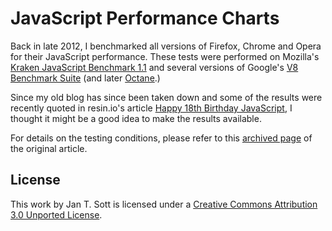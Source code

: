 # JavaScript Performance Charts

Back in late 2012, I benchmarked all versions of Firefox, Chrome and Opera for their JavaScript performance. These tests were performed on Mozilla's [Kraken JavaScript Benchmark 1.1](http://krakenbenchmark.mozilla.org/) and several versions of Google's [V8 Benchmark Suite](http://v8.googlecode.com/svn/data/benchmarks/v7/revisions.html) (and later [Octane](http://octane-benchmark.googlecode.com/svn/latest/index.html).)

Since my old blog has since been taken down and some of the results were recently quoted in resin.io's article [Happy 18th Birthday JavaScript](http://resin.io/happy-18th-birthday-javascript/), I thought it might be a good idea to make the results available.

For details on the testing conditions, please refer to this [archived page](https://web.archive.org/web/20130625190027/http://whyeye.org/blog/browsers/history-of-javascript-performance-chrome/) of the original article.

## License
This work by Jan T. Sott is licensed under a [Creative Commons Attribution 3.0 Unported License](http://creativecommons.org/licenses/by/3.0).